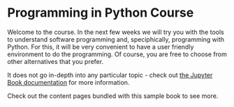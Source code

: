 # Programming in Python Course

Welcome to the course. In the next few weeks we will try you with the
tools to understand software programming and, speciphically, programming
with Python. For this, it will be very convenient to have a user friendly
environment to do the programming. Of course, you are free to choose from
other alternatives that you prefer.

It does not go in-depth into any particular topic - check out [the Jupyter Book documentation](https://jupyterbook.org) for more information.

Check out the content pages bundled with this sample book to see more.

```{tableofcontents}
```
